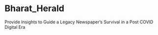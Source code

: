 # Bharat_Herald
Provide Insights to Guide a Legacy Newspaper’s Survival in a Post COVID Digital Era
